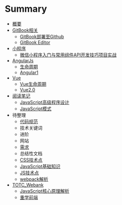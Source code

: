 # Summary

* [概要](README.md)
* [GitBook相关](gitbookxiang-guan.md)
  * [GitBook部署至Github](gitbookbu-shu-zhi-github.md)
  * [GitBook Editor](gitbook-editor.md)
* [小程序](xiao-cheng-xu.md)
  * [微信小程序入门与常用组件API开发技巧项目实战](xiao-cheng-xu/wei-xin-xiao-cheng-xu-ru-men-yu-chang-yong-zu-jian-api-kai-fa-ji-qiao-xiang-mu-shi-zhan.md)
* [AngularJs](angularjs.md)
  * [生命周期](angularjs/sheng-ming-zhou-qi.md)
  * [Angular1](angularjs/angular1.md)
* [Vue](vue.md)
  * [Vue生命周期](vue/vuesheng-ming-zhou-qi.md)
  * [Vue2.0](vue/vue20.md)
* [阅读笔记](yue-du-bi-ji.md)
  * [JavaScript高级程序设计](yue-du-bi-ji/javascriptgao-ji-cheng-xu-she-ji.md)
  * [JavaScript模式](yue-du-bi-ji/javascriptmo-shi.md)
* 待整理
  * [代码规范](dai-ma-gui-fan.md)
  * 技术关键词
  * 进阶
  * 网站
  * [需求](xu-qiu.md)
  * 总结性文档
  * [CSS技术点](cssji-zhu-dian.md)
  * [JavaScript基础知识](javascriptji-chu-zhi-shi.md)
  * [JS技术点](jsji-zhu-dian.md)
  * [webpack解析](webpackjie-xi.md)
* [TOTC\_Webank](totcwebank.md)
  * [JavaScript核心原理解析](javascripthe-xin-yuan-li-jie-xi.md)
  * [重学前端](zhong-xue-qian-duan.md)

